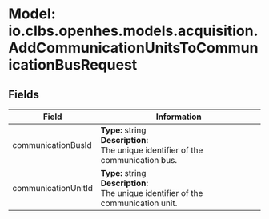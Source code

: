 # Model: io.clbs.openhes.models.acquisition.AddCommunicationUnitsToCommunicationBusRequest

## Fields

| Field | Information |
| --- | --- |
| communicationBusId | <b>Type:</b> string<br><b>Description:</b><br>The unique identifier of the communication bus. |
| communicationUnitId | <b>Type:</b> string<br><b>Description:</b><br>The unique identifier of the communication unit. |

